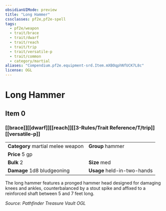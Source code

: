 ```yaml
---
obsidianUIMode: preview
title: "Long Hammer"
cssclasses: pf2e,pf2e-spell
tags:
  - pf2e/weapon
  - trait/brace
  - trait/dwarf
  - trait/reach
  - trait/trip
  - trait/versatile-p
  - trait/common
  - category/martial
aliases: "Compendium.pf2e.equipment-srd.Item.mXBOqphNfUCK7L8c"
license: OGL
---
```

# Long Hammer
## Item 0
### [[brace]][[dwarf]][[reach]][[3-Rules/Trait Reference/T/trip]][[versatile-p]]

|  |  |
| -- | -- |
| **Category** martial melee weapon | **Group** hammer |
| **Price** 5 gp |  |
| **Bulk** 2 | **Size** med |
| **Damage** 1d8 bludgeoning  | **Usage** held-in-two-hands |



The long hammer features a pronged hammer head designed for damaging knees and ankles, counterbalanced by a stout spike and affixed to a reinforced shaft between 5 and 7 feet long.

*Source: Pathfinder Treasure Vault*
*OGL*